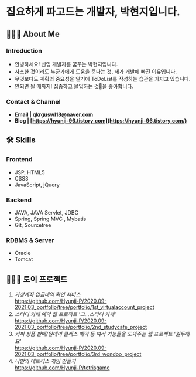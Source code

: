 # 집요하게 파고드는 개발자, 박현지입니다.
## 💁🏻‍♀️ About Me
### Introduction
- 안녕하세요! 신입 개발자를 꿈꾸는 박현지입니다.
- 사소한 것이라도 누군가에게 도움을 준다는 것, 제가 개발에 빠진 이유입니다.
- 무엇보다도 계획의 중요성을 알기에 ToDoList를 작성하는 습관을 가지고 있습니다.
- 안되면 될 때까지! 집중하고 몰입하는 것👀을 좋아합니다.
### Contact & Channel 
- **Email | qkrguswl18@naver.com**
- **Blog | [https://hyunji-96.tistory.com](https://hyunji-96.tistory.com/)**

## 🛠 Skills
### Frontend 
- JSP, HTML5
- CSS3
- JavaScript, jQuery
### Backend
- JAVA, JAVA Servlet, JDBC
- Spring, Spring MVC , Mybatis
- Git, Sourcetree
### RDBMS & Server
- Oracle
- Tomcat

## 👩🏻‍💻 토이 프로젝트
1. *가상계좌 입금내역 확인 서비스* <br> https://github.com/Hyunji-P/2020.09-2021.03_portfolio/tree/portfolio/1st_virtualaccount_project
2. *스터디 카페 예약 웹 프로젝트 '그...스터디 카페'* <br> https://github.com/Hyunji-P/2020.09-2021.03_portfolio/tree/portfolio/2nd_studycafe_project
3. *커피 상품 판매/원데이 클래스 예약 등 여러 기능들을 도와주는 웹 프로젝트 '원두해요'* <br> https://github.com/Hyunji-P/2020.09-2021.03_portfolio/tree/portfolio/3rd_wondoo_project
4. *나만의 테트리스 게임 만들기* <br> https://github.com/Hyunji-P/tetrisgame
